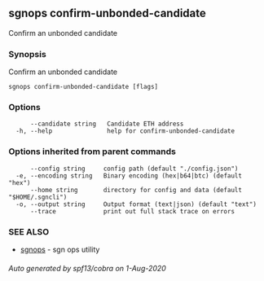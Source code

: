 ## sgnops confirm-unbonded-candidate

Confirm an unbonded candidate

### Synopsis

Confirm an unbonded candidate

```
sgnops confirm-unbonded-candidate [flags]
```

### Options

```
      --candidate string   Candidate ETH address
  -h, --help               help for confirm-unbonded-candidate
```

### Options inherited from parent commands

```
      --config string     config path (default "./config.json")
  -e, --encoding string   Binary encoding (hex|b64|btc) (default "hex")
      --home string       directory for config and data (default "$HOME/.sgncli")
  -o, --output string     Output format (text|json) (default "text")
      --trace             print out full stack trace on errors
```

### SEE ALSO

* [sgnops](sgnops.md)	 - sgn ops utility

###### Auto generated by spf13/cobra on 1-Aug-2020
